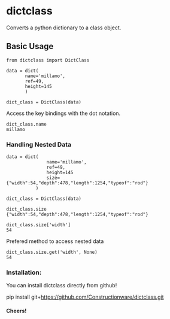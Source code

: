 # dictclass
Converts a python dictionary to a class object.

## Basic Usage

```
from dictclass import DictClass

data = dict(
       name='millamo',
       ref=49,
       height=145
       ) 

dict_class = DictClass(data)

```

Access the key bindings with the dot notation.

```        
dict_class.name
millamo

```


 ###  Handling Nested Data
    
 ```
 data = dict(
                name='millamo',
                ref=49,
                height=145
                size={"width":54,"depth":478,"length":1254,"typeof":"rod"}
            )

dict_class = DictClass(data)

 ```
   
 ```
dict_class.size
{"width":54,"depth":478,"length":1254,"typeof":"rod"}

dict_class.size['width']
54

```
Prefered method to access nested data 

```
dict_class.size.get('width', None)
54
 ```
 
 ### Installation:
 
 You can install dictclass directly from github!
 
 pip install git+https://github.com/Constructionware/dictclass.git
 
 
 #### Cheers!
